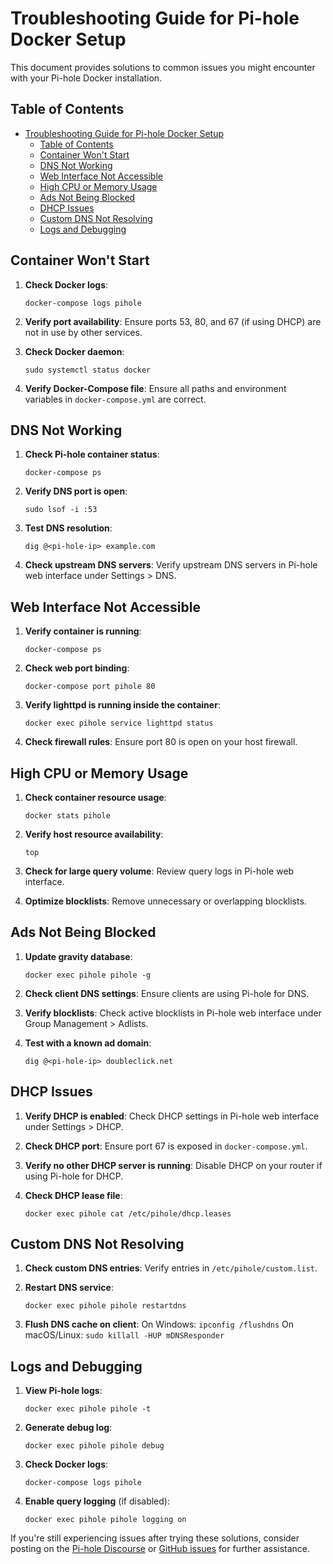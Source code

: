 # Troubleshooting Guide for Pi-hole Docker Setup

This document provides solutions to common issues you might encounter with your Pi-hole Docker installation.

## Table of Contents

- [Troubleshooting Guide for Pi-hole Docker Setup](#troubleshooting-guide-for-pi-hole-docker-setup)
  - [Table of Contents](#table-of-contents)
  - [Container Won't Start](#container-wont-start)
  - [DNS Not Working](#dns-not-working)
  - [Web Interface Not Accessible](#web-interface-not-accessible)
  - [High CPU or Memory Usage](#high-cpu-or-memory-usage)
  - [Ads Not Being Blocked](#ads-not-being-blocked)
  - [DHCP Issues](#dhcp-issues)
  - [Custom DNS Not Resolving](#custom-dns-not-resolving)
  - [Logs and Debugging](#logs-and-debugging)

## Container Won't Start

1. **Check Docker logs**:

   ```
   docker-compose logs pihole
   ```

2. **Verify port availability**:
   Ensure ports 53, 80, and 67 (if using DHCP) are not in use by other services.

3. **Check Docker daemon**:

   ```
   sudo systemctl status docker
   ```

4. **Verify Docker-Compose file**:
   Ensure all paths and environment variables in `docker-compose.yml` are correct.

## DNS Not Working

1. **Check Pi-hole container status**:

   ```
   docker-compose ps
   ```

2. **Verify DNS port is open**:

   ```
   sudo lsof -i :53
   ```

3. **Test DNS resolution**:

   ```
   dig @<pi-hole-ip> example.com
   ```

4. **Check upstream DNS servers**:
   Verify upstream DNS servers in Pi-hole web interface under Settings > DNS.

## Web Interface Not Accessible

1. **Verify container is running**:

   ```
   docker-compose ps
   ```

2. **Check web port binding**:

   ```
   docker-compose port pihole 80
   ```

3. **Verify lighttpd is running inside the container**:

   ```
   docker exec pihole service lighttpd status
   ```

4. **Check firewall rules**:
   Ensure port 80 is open on your host firewall.

## High CPU or Memory Usage

1. **Check container resource usage**:

   ```
   docker stats pihole
   ```

2. **Verify host resource availability**:

   ```
   top
   ```

3. **Check for large query volume**:
   Review query logs in Pi-hole web interface.

4. **Optimize blocklists**:
   Remove unnecessary or overlapping blocklists.

## Ads Not Being Blocked

1. **Update gravity database**:

   ```
   docker exec pihole pihole -g
   ```

2. **Check client DNS settings**:
   Ensure clients are using Pi-hole for DNS.

3. **Verify blocklists**:
   Check active blocklists in Pi-hole web interface under Group Management > Adlists.

4. **Test with a known ad domain**:
   ```
   dig @<pi-hole-ip> doubleclick.net
   ```

## DHCP Issues

1. **Verify DHCP is enabled**:
   Check DHCP settings in Pi-hole web interface under Settings > DHCP.

2. **Check DHCP port**:
   Ensure port 67 is exposed in `docker-compose.yml`.

3. **Verify no other DHCP server is running**:
   Disable DHCP on your router if using Pi-hole for DHCP.

4. **Check DHCP lease file**:
   ```
   docker exec pihole cat /etc/pihole/dhcp.leases
   ```

## Custom DNS Not Resolving

1. **Check custom DNS entries**:
   Verify entries in `/etc/pihole/custom.list`.

2. **Restart DNS service**:

   ```
   docker exec pihole pihole restartdns
   ```

3. **Flush DNS cache on client**:
   On Windows: `ipconfig /flushdns`
   On macOS/Linux: `sudo killall -HUP mDNSResponder`

## Logs and Debugging

1. **View Pi-hole logs**:

   ```
   docker exec pihole pihole -t
   ```

2. **Generate debug log**:

   ```
   docker exec pihole pihole debug
   ```

3. **Check Docker logs**:

   ```
   docker-compose logs pihole
   ```

4. **Enable query logging** (if disabled):
   ```
   docker exec pihole pihole logging on
   ```

If you're still experiencing issues after trying these solutions, consider posting on the [Pi-hole Discourse](https://discourse.pi-hole.net/) or [GitHub issues](https://github.com/pi-hole/docker-pi-hole/issues) for further assistance.
